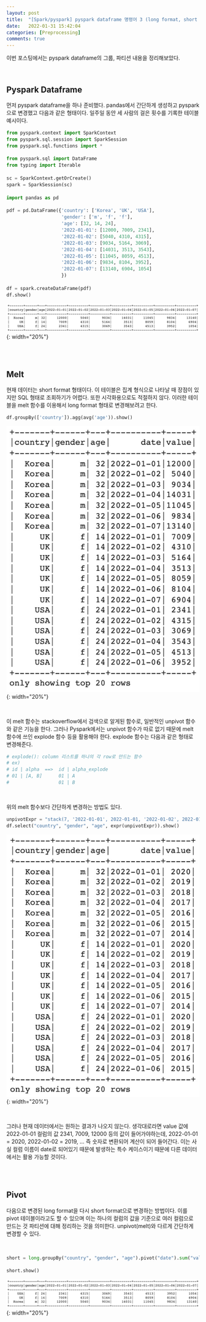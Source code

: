```yaml
---
layout: post
title:  "[Spark/pyspark] pyspark dataframe 명령어 3 (long format, short format) / melt(unpivot), pivot"
date:   2022-01-31 15:42:04
categories: [Preprocessing]
comments: true
---
```


이번 포스팅에서는 pyspark dataframe의 그룹, 파티션 내용을 정리해보았다.

<br>

## Pyspark Dataframe

먼저 pyspark dataframe을 하나 준비했다. pandas에서 간단하게 생성하고 pyspark으로 변경했고 다음과 같은 형태이다. 일주일 동안 세 사람의 걸은 횟수를 기록한 테이블 예시이다.

```python
from pyspark.context import SparkContext
from pyspark.sql.session import SparkSession
from pyspark.sql.functions import *

from pyspark.sql import DataFrame
from typing import Iterable 

sc = SparkContext.getOrCreate()
spark = SparkSession(sc)

import pandas as pd

pdf = pd.DataFrame({'country': ['Korea', 'UK', 'USA'],
                    'gender': ['m', 'f', 'f'],
                    'age': [32, 14, 24],
                    '2022-01-01': [12000, 7009, 2341],
                    '2022-01-02': [5040, 4310, 4315],
                    '2022-01-03': [9034, 5164, 3069],
                    '2022-01-04': [14031, 3513, 3543],
                    '2022-01-05': [11045, 8059, 4513],
                    '2022-01-06': [9834, 8104, 3952],
                    '2022-01-07': [13140, 6904, 1054]
                    })

df = spark.createDataFrame(pdf)
df.show()
```

![1](/!contents_plot/2022-01-31-pyspark4-1.jpg){: width="20%"}

<br>
<br>

## Melt

현재 데이터는 short format 형태이다. 이 테이블은 집계 형식으로 나타날 때 장점이 있지만 SQL 형태로 조회하기가 어렵다. 또한 시각화용으로도 적절하지 않다. 이러한 테이블을 melt 함수를 이용해서 long format 형태로 변경해보려고 한다.

```python
df.groupBy(['country']).agg(avg('age')).show()
```

![2](/!contents_plot/2022-01-31-pyspark4-2.jpg){: width="20%"}

<br>

이 melt 함수는 stackoverflow에서 검색으로 알게된 함수로, 일반적인 unpivot 함수와 같은 기능을 한다. 그러나 Pyspark에서는 unpivot 함수가 따로 없기 때문에 melt 함수에 쓰인 explode 함수 등을 활용해야 한다. explode 함수는 다음과 같은 형태로 변경해준다.

```python
# explode(): column 리스트를 하나의 각 row로 만드는 함수
# ex) 
# id | alpha  ==>  id | alpha_explode
# 01 | [A, B]      01 | A
#                  01 | B
```

<br>

위의 melt 함수보다 간단하게 변경하는 방법도 있다.

```python
unpivotExpr = "stack(7, '2022-01-01', 2022-01-01, '2022-01-02', 2022-01-02, '2022-01-03', 2022-01-03, '2022-01-04', 2022-01-04, '2022-01-05', 2022-01-05, '2022-01-06', 2022-01-06, '2022-01-07', 2022-01-07) as (date, value)"
df.select("country", "gender", "age", expr(unpivotExpr)).show()
```

![3](/!contents_plot/2022-01-31-pyspark4-3.jpg){: width="20%"}

<br>

그러나 현재 데이터에서는 원하는 결과가 나오지 않는다. 생각대로라면 value 값에 2022-01-01 컬럼의 값 2341, 7009, 12000 등의 값이 들어가야하는데, 2022-01-01 = 2020, 2022-01-02 = 2019, ... 즉 숫자로 변환되어 계산이 되어 들어간다. 이는 사실 컬럼 이름이 date로 되어있기 때문에 발생하는 특수 케이스이기 때문에 다른 데이터에서는 활용 가능할 것이다.

<br>
<br>

## Pivot

다음으로 변경된 long format을 다시 short format으로 변경하는 방법이다. 이를 pivot 테이블이라고도 할 수 있으며 이는 하나의 컬럼의 값을 기준으로 여러 컬럼으로 만드는 것 파티션에 대해 정리하는 것을 의미한다. unpivot(melt)와 다르게 간단하게 변경할 수 있다.

<br>

```python
short = long.groupBy("country", "gender", "age").pivot("date").sum("value")

short.show()
```

![4](/!contents_plot/2022-01-31-pyspark4-4.jpg){: width="20%"}